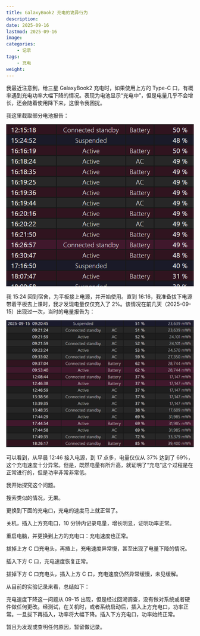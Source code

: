 ```yaml
---
title: GalaxyBook2 充电的诡异行为
description: 
date: 2025-09-16
lastmod: 2025-09-16
image: 
categories:
    - 记录
tags:
    - 充电
weight: 
---
```


我最近注意到，给三星 GalaxyBook2 充电时，如果使用上方的 Type-C 口，有概率遇到充电功率大幅下降的情况。表现为电池显示“充电中”，但是电量几乎不会增长，还会随着使用降下来，这很令我困扰。

我这里截取部分电池报告：

![部分电池报告](image.png)

我 15:24 回到宿舍，为平板接上电源，并开始使用。直到 16:16，我准备拔下电源带着平板去上课时，我才发现电量仅仅充入了 2%。该情况在前几天（2025-09-15）出现过一次，当时的电量报告为：

![第一次发现时的电量报告](image-1.png)

可以看到，从早晨 12:46 接入电源，到 17 点多，电量仅仅从 37% 达到了 69%，这个充电速度十分异常。但是，既然电量有所升高，就证明了“充电”这个过程是在正常进行的，但是功率非常非常低。

我开始探究这个问题。

搜索类似的情况，无果。

更换到下面的充电口，充电的速度马上就正常了。

关机，插入上方充电口，10 分钟内记录电量，增长明显，证明功率正常。

重启电脑，并更换到上方的充电口：充电速度也正常。

拔掉上方 C 口充电头，再插上，充电速度异常慢，甚至出现了电量下降的情况。

插入下方 C 口，充电速度恢复正常。

拔掉下方 C 口充电头，插入上方 C 口，充电速度仍然异常缓慢，未见缓解。

从目前的实验记录来看，总结如下：

充电速度下降这一问题从 09-15 出现，但是经过回溯调查，没有做对系统或者硬件做任何更改。经测试，在关机时，或者系统启动后，插入上方充电口，功率正常。一旦拔下再插入，功率将大幅下降。插入下方充电口，功率始终正常。

暂且为发现或查明任何原因，暂留做记录。
